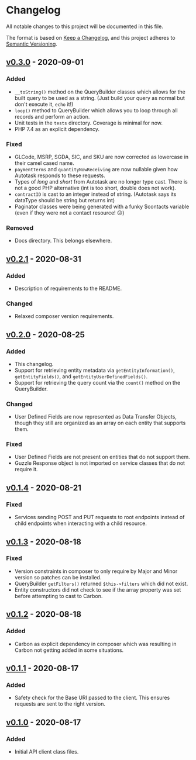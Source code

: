 # Changelog
All notable changes to this project will be documented in this file.

The format is based on [Keep a Changelog](https://keepachangelog.com/en/1.0.0/),
and this project adheres to [Semantic Versioning](https://semver.org/spec/v2.0.0.html).

## [v0.3.0] - 2020-09-01

### Added
- `__toString()` method on the QueryBuilder classes which allows for the built query to be used as a string. (Just build your query as normal but don't execute it, `echo` it!)
- `loop()` method to QueryBuilder which allows you to loop through all records and perform an action.
- Unit tests in the `tests` directory. Coverage is minimal for now.
- PHP 7.4 as an explicit dependency.

### Fixed
- GLCode, MSRP, SGDA, SIC, and SKU are now corrected as lowercase in their camel cased name.
- `paymentTerms` and `quantityNowReceiving` are now nullable given how Autotask responds to these requests.
- Types of _long_ and _short_ from Autotask are no longer type cast. There is not a good PHP alternative (int is too short, double does not work).
- `contractID` is cast to an integer instead of string. (Autotask says its dataType should be string but returns int)
- Paginator classes were being generated with a funky $contacts variable (even if they were not a contact resource! :neutral_face:)

### Removed
- Docs directory. This belongs elsewhere.

## [v0.2.1] - 2020-08-31

### Added
- Description of requirements to the README.

### Changed
- Relaxed composer version requirements.

## [v0.2.0] - 2020-08-25
### Added
- This changelog.
- Support for retrieving entity metadata via `getEntityInformation()`, `getEntityFields()`, and `getEntityUserDefinedFields()`.
- Support for retrieving the query count via the `count()` method on the QueryBuilder.

### Changed
- User Defined Fields are now represented as Data Transfer Objects, though they still are organized as an array on each entity that supports them.

### Fixed
- User Defined Fields are not present on entities that do not support them.
- Guzzle Response object is not imported on service classes that do not require it.

## [v0.1.4] - 2020-08-21
### Fixed
- Services sending POST and PUT requests to root endpoints instead of child endpoints when interacting with a child resource.

## [v0.1.3] - 2020-08-18
### Fixed
- Version constraints in composer to only require by Major and Minor version so patches can be installed.
- QueryBuilder `getFilters()` returned `$this->filters` which did not exist.
- Entity constructors did not check to see if the array property was set before attempting to cast to Carbon.

## [v0.1.2] - 2020-08-18
### Added
- Carbon as explicit dependency in composer which was resulting in Carbon not getting added in some situations.

## [v0.1.1] - 2020-08-17
### Added
- Safety check for the Base URI passed to the client. This ensures requests are sent to the right version.

## [v0.1.0] - 2020-08-17
### Added
- Initial API client class files.

[v0.3.0]: https://github.com/Anteris-Dev/autotask-client/compare/v0.2.1...v0.3.0
[v0.2.1]: https://github.com/Anteris-Dev/autotask-client/compare/v0.2.0...v0.2.1
[v0.2.0]: https://github.com/Anteris-Dev/autotask-client/compare/v0.1.4...v0.2.0
[v0.1.4]: https://github.com/Anteris-Dev/autotask-client/compare/v0.1.3...v0.1.4
[v0.1.3]: https://github.com/Anteris-Dev/autotask-client/compare/v0.1.2...v0.1.3
[v0.1.2]: https://github.com/Anteris-Dev/autotask-client/compare/v0.1.1...v0.1.2
[v0.1.1]: https://github.com/Anteris-Dev/autotask-client/compare/v0.1.0...v0.1.1
[v0.1.0]: https://github.com/Anteris-Dev/autotask-client/releases/tag/v0.1.0

